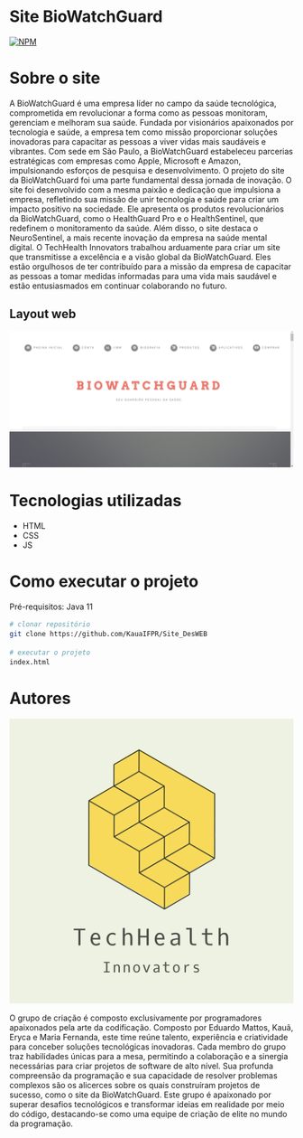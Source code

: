 # Site BioWatchGuard
[![NPM](https://img.shields.io/npm/l/react)](https://github.com/KauaIFPR/Site_DesWEB/blob/main/LICENSE) 

# Sobre o site

A BioWatchGuard é uma empresa líder no campo da saúde tecnológica, comprometida em revolucionar a forma como as pessoas monitoram, gerenciam e melhoram sua saúde. Fundada por visionários apaixonados por tecnologia e saúde, a empresa tem como missão proporcionar soluções inovadoras para capacitar as pessoas a viver vidas mais saudáveis e vibrantes. Com sede em São Paulo, a BioWatchGuard estabeleceu parcerias estratégicas com empresas como Apple, Microsoft e Amazon, impulsionando esforços de pesquisa e desenvolvimento. O projeto do site da BioWatchGuard foi uma parte fundamental dessa jornada de inovação. O site foi desenvolvido com a mesma paixão e dedicação que impulsiona a empresa, refletindo sua missão de unir tecnologia e saúde para criar um impacto positivo na sociedade. Ele apresenta os produtos revolucionários da BioWatchGuard, como o HealthGuard Pro e o HealthSentinel, que redefinem o monitoramento da saúde. Além disso, o site destaca o NeuroSentinel, a mais recente inovação da empresa na saúde mental digital. O TechHealth Innovators trabalhou arduamente para criar um site que transmitisse a excelência e a visão global da BioWatchGuard. Eles estão orgulhosos de ter contribuído para a missão da empresa de capacitar as pessoas a tomar medidas informadas para uma vida mais saudável e estão entusiasmados em continuar colaborando no futuro.

## Layout web

![Web 2](https://github.com/KauaIFPR/Site_DesWEB/blob/main/images/layout.png)

# Tecnologias utilizadas
- HTML
- CSS
- JS

# Como executar o projeto
Pré-requisitos: Java 11
```bash
# clonar repositório
git clone https://github.com/KauaIFPR/Site_DesWEB

# executar o projeto
index.html
```
# Autores

![Web 2](https://github.com/KauaIFPR/Site_DesWEB/blob/main/images/equipe.png)

O grupo de criação é composto exclusivamente por programadores apaixonados pela arte da codificação. Composto por Eduardo Mattos, Kauã, Eryca e Maria Fernanda, este time reúne talento, experiência e criatividade para conceber soluções tecnológicas inovadoras. Cada membro do grupo traz habilidades únicas para a mesa, permitindo a colaboração e a sinergia necessárias para criar projetos de software de alto nível. Sua profunda compreensão da programação e sua capacidade de resolver problemas complexos são os alicerces sobre os quais construíram projetos de sucesso, como o site da BioWatchGuard. Este grupo é apaixonado por superar desafios tecnológicos e transformar ideias em realidade por meio do código, destacando-se como uma equipe de criação de elite no mundo da programação.




